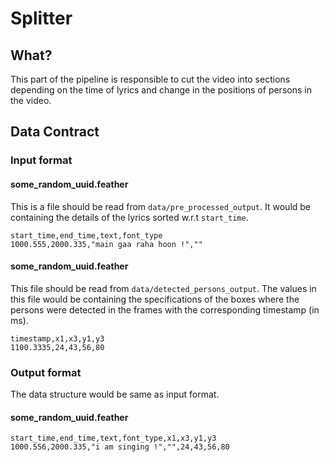 # Splitter

## What?

This part of the pipeline is responsible to cut the video into sections depending on the time 
of lyrics and change in the positions of persons in the video.

## Data Contract

### Input format

#### some_random_uuid.feather

This is a file should be read from `data/pre_processed_output`. It would be containing the details of the lyrics sorted w.r.t `start_time`.

```
start_time,end_time,text,font_type
1000.555,2000.335,"main gaa raha hoon !",""
```

#### some_random_uuid.feather

This file should be read from `data/detected_persons_output`.
The values in this file would be containing the specifications of the boxes where the persons were detected in the frames with the corresponding timestamp (in ms).

```
timestamp,x1,x3,y1,y3
1100.3335,24,43,56,80 
```

### Output format

The data structure would be same as input format.

#### some_random_uuid.feather

```
start_time,end_time,text,font_type,x1,x3,y1,y3
1000.556,2000.335,"i am singing !","",24,43,56,80
```
